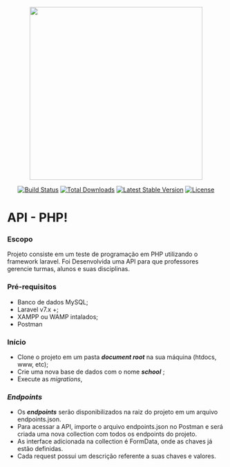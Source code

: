 <p align="center"><img src="https://laravel.com/img/logomark.min.svg" width="400"></p>

<p align="center">
<a href="https://travis-ci.org/laravel/framework"><img src="https://travis-ci.org/laravel/framework.svg" alt="Build Status"></a>
<a href="https://packagist.org/packages/laravel/framework"><img src="https://poser.pugx.org/laravel/framework/d/total.svg" alt="Total Downloads"></a>
<a href="https://packagist.org/packages/laravel/framework"><img src="https://poser.pugx.org/laravel/framework/v/stable.svg" alt="Latest Stable Version"></a>
<a href="https://packagist.org/packages/laravel/framework"><img src="https://poser.pugx.org/laravel/framework/license.svg" alt="License"></a>
</p>

# API - PHP! 
### Escopo
Projeto consiste em um teste de programação em PHP utilizando o framework laravel.  Foi Desenvolvida uma API para que professores gerencie turmas, alunos e suas disciplinas.

### Pré-requisitos
- Banco de dados MySQL;
- Laravel v7.x +;
- XAMPP ou WAMP intalados;
- Postman

### Início

 - Clone o projeto em um pasta ***document root*** na sua máquina (htdocs, www, etc);
 - Crie uma nova base de dados com o nome ***school*** ;
 - Execute as *migrations*,
 

### *Endpoints*

- Os ***endpoints*** serão disponibilizados na raiz do projeto em um arquivo endpoints.json. 
- Para acessar a API, importe o arquivo endpoints.json no Postman e será criada uma nova collection com todos os endpoints do projeto.
- As interface adicionada na collection é FormData, onde as chaves já estão definidas.
- Cada request possui um descrição referente a suas chaves e valores.
